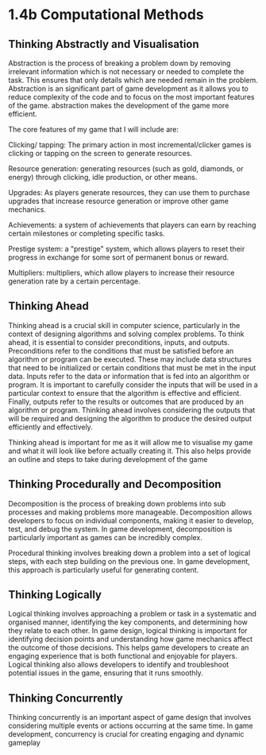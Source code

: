 # 1.4b Computational Methods

## Thinking Abstractly and Visualisation

Abstraction is the process of breaking a problem down by removing irrelevant information which is not necessary or needed to complete the task. This ensures that only details which are needed remain in the problem. Abstraction is an significant part of game development as it allows you to reduce complexity of the code and to focus on the most important features of the game. abstraction makes the development of the game more efficient.

The core features of my game that I will include are:

Clicking/ tapping: The primary action in most incremental/clicker games is clicking or tapping on the screen to generate resources.

Resource generation: generating resources (such as gold, diamonds, or energy) through clicking, idle production, or other means.

Upgrades: As players generate resources, they can use them to purchase upgrades that increase resource generation or improve other game mechanics.

Achievements: a system of achievements that players can earn by reaching certain milestones or completing specific tasks.

Prestige system: a "prestige" system, which allows players to reset their progress in exchange for some sort of permanent bonus or reward.

Multipliers: multipliers, which allow players to increase their resource generation rate by a certain percentage.

## Thinking Ahead

Thinking ahead is a crucial skill in computer science, particularly in the context of designing algorithms and solving complex problems. To think ahead, it is essential to consider preconditions, inputs, and outputs. Preconditions refer to the conditions that must be satisfied before an algorithm or program can be executed. These may include data structures that need to be initialized or certain conditions that must be met in the input data. Inputs refer to the data or information that is fed into an algorithm or program. It is important to carefully consider the inputs that will be used in a particular context to ensure that the algorithm is effective and efficient. Finally, outputs refer to the results or outcomes that are produced by an algorithm or program. Thinking ahead involves considering the outputs that will be required and designing the algorithm to produce the desired output efficiently and effectively.

Thinking ahead is important for me as it will allow me to visualise my game and what it will look like before actually creating it. This also helps provide an outline and steps to take during development of the game

## Thinking Procedurally and Decomposition

Decomposition is the process of breaking down problems into sub processes and making problems more manageable. Decomposition allows developers to focus on individual components, making it easier to develop, test, and debug the system. In game development, decomposition is particularly important as games can be incredibly complex.

Procedural thinking involves breaking down a problem into a set of logical steps, with each step building on the previous one. In game development, this approach is particularly useful for generating content.

## Thinking Logically

Logical thinking involves approaching a problem or task in a systematic and organised manner, identifying the key components, and determining how they relate to each other. In game design, logical thinking is important for identifying decision points and understanding how game mechanics affect the outcome of those decisions. This helps game developers to create an engaging experience that is both functional and enjoyable for players. Logical thinking also allows developers to identify and troubleshoot potential issues in the game, ensuring that it runs smoothly.

## Thinking Concurrently

Thinking concurrently is an important aspect of game design that involves considering multiple events or actions occurring at the same time. In game development, concurrency is crucial for creating engaging and dynamic gameplay
